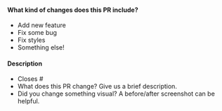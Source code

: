 <!-- Thank you for opening a PR! We really appreciate you taking the time to help out 🙌 -->

#### What kind of changes does this PR include?

<!-- Delete any that don’t apply -->
- Add new feature
- Fix some bug
- Fix styles
- Something else!

#### Description

- Closes # <!-- Add an issue number if this PR will close it. -->
- What does this PR change? Give us a brief description.
- Did you change something visual? A before/after screenshot can be helpful.
